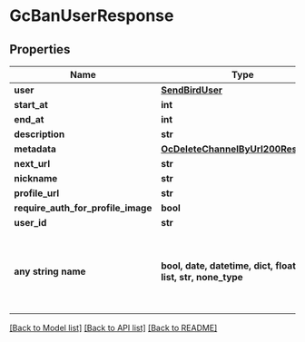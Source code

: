 # GcBanUserResponse


## Properties
Name | Type | Description | Notes
------------ | ------------- | ------------- | -------------
**user** | [**SendBirdUser**](SendBirdUser.md) |  | [optional] 
**start_at** | **int** |  | [optional] 
**end_at** | **int** |  | [optional] 
**description** | **str** |  | [optional] 
**metadata** | [**OcDeleteChannelByUrl200Response**](OcDeleteChannelByUrl200Response.md) |  | [optional] 
**next_url** | **str** |  | [optional] 
**nickname** | **str** |  | [optional] 
**profile_url** | **str** |  | [optional] 
**require_auth_for_profile_image** | **bool** |  | [optional] 
**user_id** | **str** |  | [optional] 
**any string name** | **bool, date, datetime, dict, float, int, list, str, none_type** | any string name can be used but the value must be the correct type | [optional]

[[Back to Model list]](../README.md#documentation-for-models) [[Back to API list]](../README.md#documentation-for-api-endpoints) [[Back to README]](../README.md)


